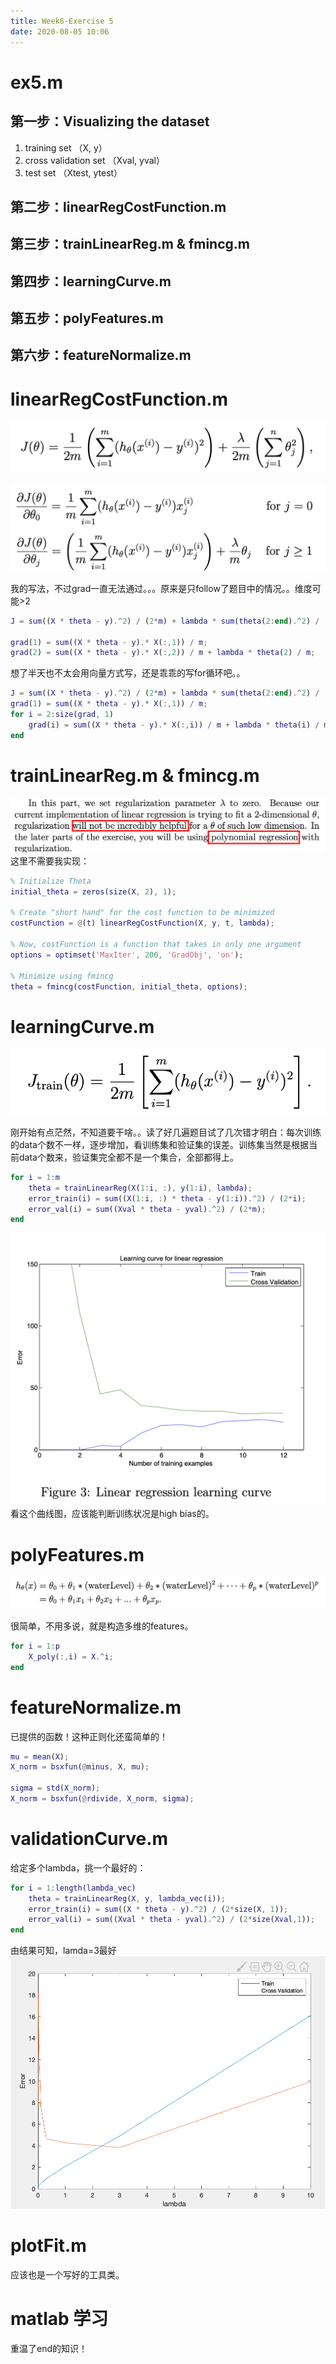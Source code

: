 ```yaml
---
title: Week6-Exercise 5
date: 2020-08-05 10:06
---
```


# ex5.m
## 第一步：Visualizing the dataset
1. training set （X, y）
2. cross validation set （Xval, yval）
3. test set （Xtest, ytest）


## 第二步：linearRegCostFunction.m 
## 第三步：trainLinearReg.m & fmincg.m
## 第四步：learningCurve.m
## 第五步：polyFeatures.m
## 第六步：featureNormalize.m

# linearRegCostFunction.m 
![](./_image/2020-08/2020-08-05-10-43-49.png)

![](./_image/2020-08/2020-08-05-12-03-34.png)

我的写法，不过grad一直无法通过。。。原来是只follow了题目中的情况。。维度可能>2
```matlab
J = sum((X * theta - y).^2) / (2*m) + lambda * sum(theta(2:end).^2) / (2*m);

grad(1) = sum((X * theta - y).* X(:,1)) / m;
grad(2) = sum((X * theta - y).* X(:,2)) / m + lambda * theta(2) / m;
```
想了半天也不太会用向量方式写，还是乖乖的写for循环吧。。
```matlab
J = sum((X * theta - y).^2) / (2*m) + lambda * sum(theta(2:end).^2) / (2*m);
grad(1) = sum((X * theta - y).* X(:,1)) / m;
for i = 2:size(grad, 1)
    grad(i) = sum((X * theta - y).* X(:,i)) / m + lambda * theta(i) / m;
end
```

# trainLinearReg.m & fmincg.m
![](./_image/2020-08/2020-08-05-11-22-32.png)
这里不需要我实现：
```matlab
% Initialize Theta
initial_theta = zeros(size(X, 2), 1); 

% Create "short hand" for the cost function to be minimized
costFunction = @(t) linearRegCostFunction(X, y, t, lambda);

% Now, costFunction is a function that takes in only one argument
options = optimset('MaxIter', 200, 'GradObj', 'on');

% Minimize using fmincg
theta = fmincg(costFunction, initial_theta, options);
```

# learningCurve.m
![](./_image/2020-08/2020-08-05-13-16-17.png)

刚开始有点茫然，不知道要干啥。。读了好几遍题目试了几次错才明白：每次训练的data个数不一样，逐步增加，看训练集和验证集的误差。训练集当然是根据当前data个数来，验证集完全都不是一个集合，全部都得上。
```matlab
for i = 1:m
    theta = trainLinearReg(X(1:i, :), y(1:i), lambda);
    error_train(i) = sum((X(1:i, :) * theta - y(1:i)).^2) / (2*i);
    error_val(i) = sum((Xval * theta - yval).^2) / (2*m);
end
```

![](./_image/2020-08/2020-08-05-13-19-19.png)
看这个曲线图，应该能判断训练状况是high bias的。

# polyFeatures.m
![](./_image/2020-08/2020-08-05-13-22-22.png)

很简单，不用多说，就是构造多维的features。
```matlab
for i = 1:p
    X_poly(:,i) = X.^i;
end
```
# featureNormalize.m
已提供的函数！这种正则化还蛮简单的！
```matlab
mu = mean(X);
X_norm = bsxfun(@minus, X, mu);

sigma = std(X_norm);
X_norm = bsxfun(@rdivide, X_norm, sigma);
```
# validationCurve.m
给定多个lambda，挑一个最好的：
```matlab
for i = 1:length(lambda_vec)
    theta = trainLinearReg(X, y, lambda_vec(i));
    error_train(i) = sum((X * theta - y).^2) / (2*size(X, 1));
    error_val(i) = sum((Xval * theta - yval).^2) / (2*size(Xval,1));
end
```

由结果可知，lamda=3最好
![](./_image/2020-08/2020-08-05-13-41-11.png?r=70)

# plotFit.m
应该也是一个写好的工具类。


# matlab 学习
重温了end的知识！